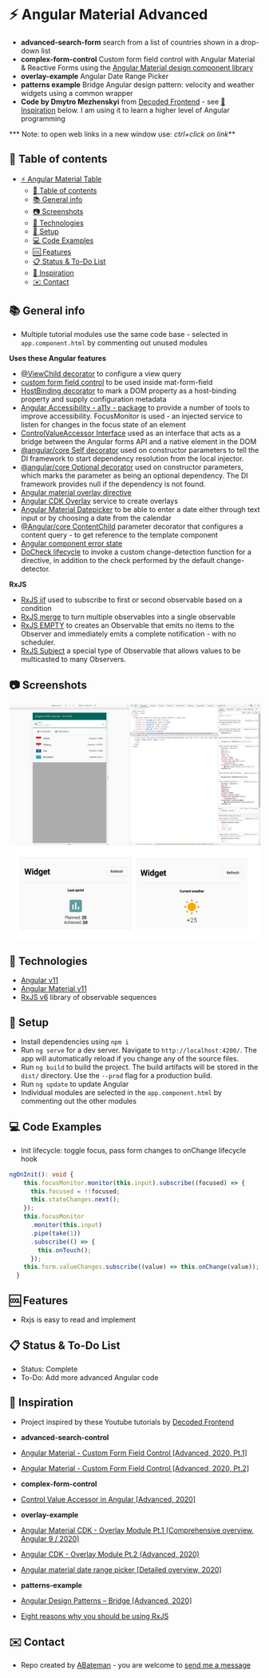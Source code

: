 # :zap: Angular Material Advanced
 
* **advanced-search-form** search from a list of countries shown in a drop-down list
* **complex-form-control** Custom form field control with Angular Material & Reactive Forms using the [Angular Material design component library](https://material.angular.io/)
* **overlay-example** Angular Date Range Picker
* **patterns example** Bridge Angular design pattern: velocity and weather widgets using a common wrapper
* **Code by Dmytro Mezhenskyi** from [Decoded Frontend](https://www.youtube.com/c/DecodedFrontend/videos) - see [:clap: Inspiration](#clap-inspiration) below. I am using it to learn a higher level of Angular programming

*** Note: to open web links in a new window use: _ctrl+click on link_**

## :page_facing_up: Table of contents

* [:zap: Angular Material Table](#zap-angular-material-table)
  * [:page_facing_up: Table of contents](#page_facing_up-table-of-contents)
  * [:books: General info](#books-general-info)
  * [:camera: Screenshots](#camera-screenshots)
  * [:signal_strength: Technologies](#signal_strength-technologies)
  * [:floppy_disk: Setup](#floppy_disk-setup)
  * [:computer: Code Examples](#computer-code-examples)
  * [:cool: Features](#cool-features)
  * [:clipboard: Status & To-Do List](#clipboard-status--to-do-list)
  * [:clap: Inspiration](#clap-inspiration)
  * [:envelope: Contact](#envelope-contact)

## :books: General info

* Multiple tutorial modules use the same code base - selected in `app.component.html` by commenting out unused modules

**Uses these Angular features**
* [@ViewChild decorator](https://angular.io/api/core/ViewChild) to configure a view query
* [custom form field control](https://material.angular.io/guide/creating-a-custom-form-field-control) to be used inside mat-form-field
* [HostBinding decorator](https://angular.io/api/core/HostBinding) to mark a DOM property as a host-binding property and supply configuration metadata
* [Angular Accessibility - a11y - package](https://material.angular.io/cdk/a11y/overview) to provide a number of tools to improve accessibility. FocusMonitor is used - an injected service to listen for changes in the focus state of an element
* [ControlValueAccessor Interface](https://angular.io/api/forms/ControlValueAccessor) used as an interface that acts as a bridge between the Angular forms API and a native element in the DOM
* [@angular/core Self decorator](https://angular.io/api/core/Self) used on constructor parameters to tell the DI framework to start dependency resolution from the local injector.
* [@angular/core Optional decorator](https://angular.io/api/core/Optional) used on constructor parameters, which marks the parameter as being an optional dependency. The DI framework provides null if the dependency is not found.
* [Angular material overlay directive](https://github.com/angular/components/blob/master/src/cdk/overlay/overlay-directives.ts)
* [Angular CDK Overlay](https://material.angular.io/cdk/overlay/api) service to create overlays
* [Angular Material Datepicker](https://material.angular.io/components/datepicker/overview) to be able to enter a date either through text input or by choosing a date from the calendar
* [@Angular/core ContentChild](https://angular.io/api/core/ContentChild) parameter decorator that configures a content query - to get reference to the template component
* [Angular component error state](https://github.com/angular/components/blob/master/src/material/core/common-behaviors/error-state.ts)
* [DoCheck lifecycle](https://angular.io/api/core/DoCheck) to invoke a custom change-detection function for a directive, in addition to the check performed by the default change-detector.

**RxJS**
* [RxJS iif](https://www.learnrxjs.io/learn-rxjs/operators/conditional/iif) used to subscribe to first or second observable based on a condition
* [RxJS merge](https://www.learnrxjs.io/learn-rxjs/operators/combination/merge) to turn multiple observables into a single observable
* [RxJS EMPTY](https://rxjs-dev.firebaseapp.com/api/index/function/empty) to creates an Observable that emits no items to the Observer and immediately emits a complete notification - with no scheduler.
* [RxJS Subject](https://rxjs-dev.firebaseapp.com/guide/subject) a special type of Observable that allows values to be multicasted to many Observers.

## :camera: Screenshots

![Example screenshot](./img/dropdown.jpg)
![Example screenshot](./img/widgets.jpg)

## :signal_strength: Technologies

* [Angular v11](https://angular.io/)
* [Angular Material v11](https://material.angular.io/)
* [RxJS v6](https://rxjs-dev.firebaseapp.com/guide/overview) library of observable sequences

## :floppy_disk: Setup

* Install dependencies using `npm i`
* Run `ng serve` for a dev server. Navigate to `http://localhost:4200/`. The app will automatically reload if you change any of the source files.
* Run `ng build` to build the project. The build artifacts will be stored in the `dist/` directory. Use the `--prod` flag for a production build.
* Run `ng update` to update Angular
* Individual modules are selected in the `app.component.html` by commenting out the other modules

## :computer: Code Examples

* Init lifecycle: toggle focus, pass form changes to onChange lifecycle hook

```typescript
ngOnInit(): void {
    this.focusMonitor.monitor(this.input).subscribe((focused) => {
      this.focused = !!focused;
      this.stateChanges.next();
    });
    this.focusMonitor
      .monitor(this.input)
      .pipe(take(1))
      .subscribe(() => {
        this.onTouch();
      });
    this.form.valueChanges.subscribe((value) => this.onChange(value));
  }
```

## :cool: Features

* Rxjs is easy to read and implement

## :clipboard: Status & To-Do List

* Status: Complete
* To-Do: Add more advanced Angular code

## :clap: Inspiration

* Project inspired by these Youtube tutorials by [Decoded Frontend](https://www.youtube.com/channel/UCSj1Igu3ejxqcQISNEmx8VQ)

* **advanced-search-control**
* [Angular Material - Custom Form Field Control [Advanced, 2020, Pt.1]](https://www.youtube.com/watch?v=8ThVof0Rz64)
* [Angular Material - Custom Form Field Control [Advanced, 2020, Pt.2]](https://www.youtube.com/watch?v=AZsw2nRxkBk&t=8s)

* **complex-form-control**
* [Control Value Accessor in Angular [Advanced, 2020]](https://www.youtube.com/watch?v=OrmIfW8Ak3w)

* **overlay-example**
* [Angular Material CDK - Overlay Module Pt.1 (Comprehensive overview, Angular 9 / 2020)](https://www.youtube.com/watch?v=Dkh0zpsc0Zw)
* [Angular CDK - Overlay Module Pt.2 (Advanced, 2020)](https://www.youtube.com/watch?v=2pS9bYtsBRo)
* [Angular material date range picker [Detailed overview, 2020]](https://www.youtube.com/watch?v=F5bwreD6N9g)

* **patterns-example** 
* [Angular Design Patterns – Bridge [Advanced, 2020]](https://www.youtube.com/watch?v=2rQOu9TmuxE)

* [Eight reasons why you should be using RxJS](https://blog.mimacom.com/eight-reasons-why-you-should-be-using-rxjs/)

## :envelope: Contact

* Repo created by [ABateman](https://www.andrewbateman.org) - you are welcome to [send me a message](https://andrewbateman.org/contact)
